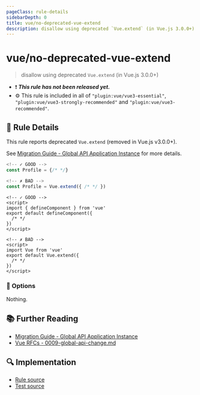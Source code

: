 ```yaml
---
pageClass: rule-details
sidebarDepth: 0
title: vue/no-deprecated-vue-extend
description: disallow using deprecated `Vue.extend` (in Vue.js 3.0.0+)
---
```

# vue/no-deprecated-vue-extend

> disallow using deprecated `Vue.extend` (in Vue.js 3.0.0+)

- :exclamation: <badge text="This rule has not been released yet." vertical="middle" type="error"> ***This rule has not been released yet.*** </badge>
- :gear: This rule is included in all of `"plugin:vue/vue3-essential"`, `"plugin:vue/vue3-strongly-recommended"` and `"plugin:vue/vue3-recommended"`.

## :book: Rule Details

This rule reports deprecated `Vue.extend` (removed in Vue.js v3.0.0+).

See [Migration Guide - Global API Application Instance](https://v3-migration.vuejs.org/breaking-changes/global-api.html#vue-extend-removed) for more details.

<eslint-code-block :rules="{'vue/no-deprecated-vue-extend': ['error']}">

```js
<!-- ✓ GOOD -->
const Profile = {/* */}

<!-- ✗ BAD -->
const Profile = Vue.extend({ /* */ })
```

</eslint-code-block>

<eslint-code-block :rules="{'vue/no-deprecated-vue-extend': ['error']}">

```vue
<!-- ✓ GOOD -->
<script>
import { defineComponent } from 'vue'
export default defineComponent({
  /* */
})
</script>

<!-- ✗ BAD -->
<script>
import Vue from 'vue'
export default Vue.extend({
  /* */
})
</script>
```

</eslint-code-block>

### :wrench: Options

Nothing.

## :books: Further Reading

- [Migration Guide - Global API Application Instance](https://v3-migration.vuejs.org/breaking-changes/global-api.html#vue-extend-removed)
- [Vue RFCs - 0009-global-api-change.md](https://github.com/vuejs/rfcs/blob/master/active-rfcs/0009-global-api-change.md)

## :mag: Implementation

- [Rule source](https://github.com/vuejs/eslint-plugin-vue/blob/master/lib/rules/no-deprecated-vue-extend.js)
- [Test source](https://github.com/vuejs/eslint-plugin-vue/blob/master/tests/lib/rules/no-deprecated-vue-extend.js)
